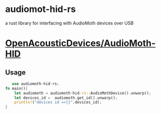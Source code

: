 # audiomot-hid-rs

a rust  library for interfacing with AudioMoth devices over USB
# [OpenAcousticDevices/AudioMoth-HID](https://github.com/OpenAcousticDevices/AudioMoth-HID)

## Usage
```rust
   use audiomoth-hid-rs;
fn main(){
    let audiomoth = audiomoth-hid-rs::AudioMothDevice().unwarp();
    let devices_id =  audiomoth.get_id().unwarp();
    println!("devices id =>{}",devices_id);
}

```
